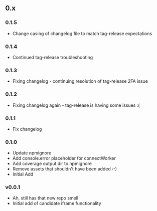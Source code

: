 ## 0.x

### 0.1.5

* Change casing of changelog file to match tag-release expectations

### 0.1.4

* Continued tag-release troubleshooting

### 0.1.3

* Fixing changelog - continuing resolution of tag-release 2FA issue

### 0.1.2

* Fixing changelog again - tag-release is having some issues :(

### 0.1.1

* Fix changelog

### 0.1.0

* Update npmignore
* Add console.error placeholder for connectWorker
* Add coverage output dir to npmignore
* Remove assets that shouldn't have been added :-)
* Initial Add

### v0.0.1

* Ah, still has that new repo smell
* Initial add of candidate iframe functionality
